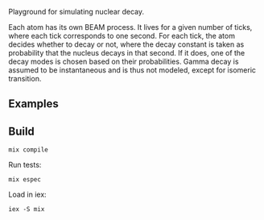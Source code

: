 
Playground for simulating nuclear decay.

Each atom has its own BEAM process. It lives for a given number of ticks, where each tick corresponds to one second. For each tick, the atom decides whether to decay or not, where the decay constant is taken as probability that the nucleus decays in that second. If it does, one of the decay modes is chosen based on their probabilities. Gamma decay is assumed to be instantaneous and is thus not modeled, except for isomeric transition.

## Examples

## Build

```
mix compile
```

Run tests:
```
mix espec
```

Load in iex:
```
iex -S mix
```
